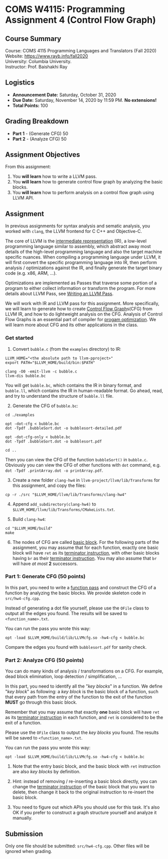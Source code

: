 # COMS W4115: Programming Assignment 4 (Control Flow Graph)

## Course Summary

Course: COMS 4115 Programming Languages and Translators (Fall 2020)  
Website: https://www.rayb.info/fall2020  
University: Columbia University.  
Instructor: Prof. Baishakhi Ray


## Logistics
* **Announcement Date:** Saturday, October 31, 2020
* **Due Date:** Saturday, November 14, 2020 by 11:59 PM. **No extensions!**
* **Total Points:** 100

## Grading Breakdown
* **Part 1** - (Generate CFG) 50
* **Part 2** - (Analyze CFG) 50

## Assignment Objectives

From this assignment:

1. You **will learn** how to write a LLVM pass.
2. You **will learn** how to generate control flow graph by analyzing the basic blocks.
3. You **will learn** how to perform analysis on a control flow graph using LLVM API.

## Assignment

In previous assignments for syntax analysis and sematic analysis, you worked with `clang`, the LLVM frontend for C C++ and Objective-C.

The core of LLVM is the [intermediate representation](https://en.wikipedia.org/wiki/Intermediate_representation) (IR), a low-level programming language similar to assembly, which abstract away most details of the high-level programming language and also the target machine specific nuances. When compiling a programming language under LLVM, it will first convert the specific programming language into IR, then perform analysis / optimizations against the IR, and finally generate the target binary code (e.g. x86, ARM, ...).

Optimizations are implemented as Passes that traverse some portion of a program to either collect information or transform the program. For more details about LLVM Pass, see [Writing an LLVM Pass](https://llvm.org/docs/WritingAnLLVMPass.html).

We will work with IR and LLVM pass for this assignment. More specifically, we will learn to generate how to create [Control Flow Graph](https://en.wikipedia.org/wiki/Control-flow_graph)s(CFG) from LLVM IR, and how to do lightweight analysis on the CFG. Analysis of Control Flow Graphs is an essential part of compiler for [progam optimization](https://en.wikipedia.org/wiki/Program_optimization). We will learn more about CFG and its other applications in the class.

### Get started

1. Convert `bubble.c` (from the `examples` directory) to IR:
```
LLVM_HOME="<the absolute path to llvm-pproject>"
export PATH="$LLVM_HOME/build/bin:$PATH"

clang -O0 -emit-llvm -c bubble.c
llvm-dis bubble.bc
```
You will get `bubble.bc`, which contains the IR in binary format, and `bubble.ll`, which contains the IR in human-readable format. Go ahead, read, and try to understand the structure of `bubble.ll` file. 

2. Generate the CFG of `bubble.bc`:
```
cd ./examples

opt -dot-cfg < bubble.bc
dot -Tpdf .bubbleSort.dot -o bubblesort-detailed.pdf

opt -dot-cfg-only < bubble.bc
dot -Tpdf .bubbleSort.dot -o bubblesort.pdf

cd ..
```

Then you can view the CFG of the function `bubbleSort()` in `bubble.c`. Obviously you can view the CFG of other functions with `dot` command, e.g. `dot -Tpdf .printArray.dot -o printArray.pdf`.

3. Create a new folder `clang-hw4` in `llvm-project/llvm/lib/Transforms` for this assignment, and copy the files:
```
cp -r ./src "$LLVM_HOME/llvm/lib/Transforms/clang-hw4"
```

4. Append `add_subdirectory(clang-hw4)` to `$LLVM_HOME/llvm/lib/Transforms/CMakeLists.txt`.

5. Build `clang-hw4`:
```
cd "$LLVM_HOME/build"
make
```

6. The nodes of CFG are called [basic block](https://en.wikipedia.org/wiki/Basic_block). For the following parts of the assignment, you may assume that for each function, exactly one basic block will have `ret` as its [terminator instruction](https://llvm.org/docs/LangRef.html#terminator-instructions), with other basic blocks having `br` as their [terminator instruction](https://llvm.org/docs/LangRef.html#terminator-instructions). You may also assume that `br` will have *at most* **2** successors.

### Part 1: Generate CFG (50 points)

In this part, you need to write a [function pass](https://llvm.org/doxygen/classllvm_1_1FunctionPass.html) and construct the CFG of a function by analyzing the basic blocks. We provide skeleton code in `src/hw4-cfg.cpp`.

Instead of generating a dot file yourself, please use the `OFile` class to output all the edges you found. The results will be saved to `<function_name>.txt`.

You can run the pass you wrote this way:
```
opt -load $LLVM_HOME/build/lib/LLVMcfg.so -hw4-cfg < bubble.bc
```

Compare the edges you found with `bubblesort.pdf` for sanity check.

### Part 2: Analyze CFG (50 points)

You can do many kinds of analysis / transformations on a CFG. For example, dead block elimination, loop detection / simplification, ...

In this part, you need to identify all the "*key blocks*" in a function. We define "*key block*" as following: a *key block* is the basic block of a function, such that every path from the entry of the function to the exit of the function **MUST** go through this basic block.

Remember that you may assume that exactly **one** basic block will have `ret` as its [terminator instruction](https://llvm.org/docs/LangRef.html#terminator-instructions) in each function, and `ret` is considered to be the exit of a function.

Please use the `OFile` class to output the *key blocks* you found. The results will be saved to `<function_name>.txt`.

You can run the pass you wrote this way:
```
opt -load $LLVM_HOME/build/lib/LLVMcfg.so -hw4-cfg < bubble.bc
```

1. Note that the entry basic block, and the basic block with `ret` instruction are also *key blocks* by definition.

3. Hint: instead of removing / re-inserting a basic block directly, you can change the [terminator instruction](https://llvm.org/docs/LangRef.html#terminator-instructions) of the basic block that you want to delete, then change it back to the original instruction to re-insert the basic block.

4. You need to figure out which APIs you should use for this task. It's also OK if you prefer to construct a graph structure yourself and analyze it manually.

## Submission
Only one file should be submitted: `src/hw4-cfg.cpp`. Other files will be ignored when grading.
